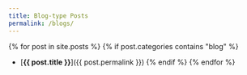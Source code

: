 ```yaml
---
title: Blog-type Posts
permalink: /blogs/
---
```


{% for post in site.posts %}
{% if post.categories contains "blog" %}
- [**{{ post.title }}**]({{ post.permalink }})
{% endif %}
{% endfor %}
